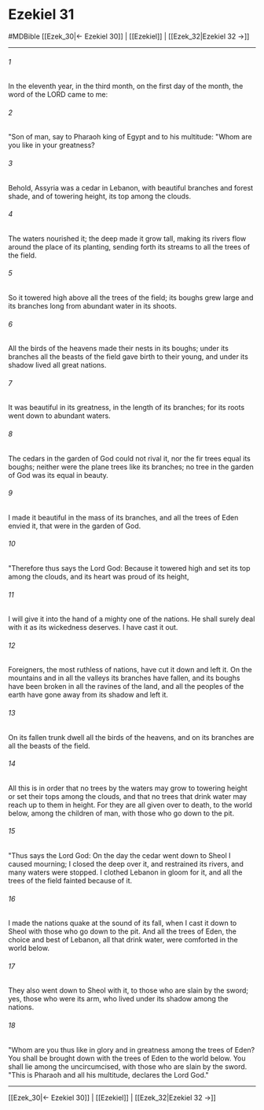 # Ezekiel 31
#MDBible
[[Ezek_30|← Ezekiel 30]] | [[Ezekiel]] | [[Ezek_32|Ezekiel 32 →]]

***

###### 1 

In the eleventh year, in the third month, on the first day of the month, the word of the LORD came to me: 

###### 2 

"Son of man, say to Pharaoh king of Egypt and to his multitude: "Whom are you like in your greatness? 

###### 3 

Behold, Assyria was a cedar in Lebanon, with beautiful branches and forest shade, and of towering height, its top among the clouds. 

###### 4 

The waters nourished it; the deep made it grow tall, making its rivers flow around the place of its planting, sending forth its streams to all the trees of the field. 

###### 5 

So it towered high above all the trees of the field; its boughs grew large and its branches long from abundant water in its shoots. 

###### 6 

All the birds of the heavens made their nests in its boughs; under its branches all the beasts of the field gave birth to their young, and under its shadow lived all great nations. 

###### 7 

It was beautiful in its greatness, in the length of its branches; for its roots went down to abundant waters. 

###### 8 

The cedars in the garden of God could not rival it, nor the fir trees equal its boughs; neither were the plane trees like its branches; no tree in the garden of God was its equal in beauty. 

###### 9 

I made it beautiful in the mass of its branches, and all the trees of Eden envied it, that were in the garden of God. 

###### 10 

"Therefore thus says the Lord God: Because it towered high and set its top among the clouds, and its heart was proud of its height, 

###### 11 

I will give it into the hand of a mighty one of the nations. He shall surely deal with it as its wickedness deserves. I have cast it out. 

###### 12 

Foreigners, the most ruthless of nations, have cut it down and left it. On the mountains and in all the valleys its branches have fallen, and its boughs have been broken in all the ravines of the land, and all the peoples of the earth have gone away from its shadow and left it. 

###### 13 

On its fallen trunk dwell all the birds of the heavens, and on its branches are all the beasts of the field. 

###### 14 

All this is in order that no trees by the waters may grow to towering height or set their tops among the clouds, and that no trees that drink water may reach up to them in height. For they are all given over to death, to the world below, among the children of man, with those who go down to the pit. 

###### 15 

"Thus says the Lord God: On the day the cedar went down to Sheol I caused mourning; I closed the deep over it, and restrained its rivers, and many waters were stopped. I clothed Lebanon in gloom for it, and all the trees of the field fainted because of it. 

###### 16 

I made the nations quake at the sound of its fall, when I cast it down to Sheol with those who go down to the pit. And all the trees of Eden, the choice and best of Lebanon, all that drink water, were comforted in the world below. 

###### 17 

They also went down to Sheol with it, to those who are slain by the sword; yes, those who were its arm, who lived under its shadow among the nations. 

###### 18 

"Whom are you thus like in glory and in greatness among the trees of Eden? You shall be brought down with the trees of Eden to the world below. You shall lie among the uncircumcised, with those who are slain by the sword. "This is Pharaoh and all his multitude, declares the Lord God." 

***

[[Ezek_30|← Ezekiel 30]] | [[Ezekiel]] | [[Ezek_32|Ezekiel 32 →]]
